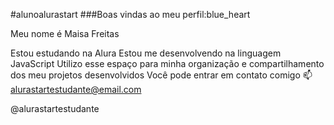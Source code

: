 #alunoalurastart
###Boas vindas ao meu perfil:blue_heart

<p>Meu nome é Maisa Freitas </p>

Estou estudando na Alura
Estou me desenvolvendo na linguagem JavaScript
Utilizo esse espaço para minha organização e compartilhamento dos meu projetos desenvolvidos
Você pode entrar em contato comigo 📫
alurastartestudante@email.com

@alurastartestudante

